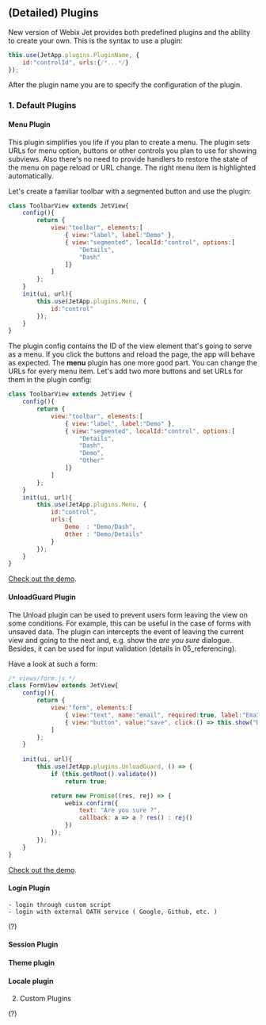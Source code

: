 ## (Detailed) Plugins

New version of Webix Jet provides both predefined plugins and the ability to create your own. This is the syntax to use a plugin:

~~~js
this.use(JetApp.plugins.PluginName, {
    id:"controlId", urls:{/*...*/}
});
~~~

After the plugin name you are to specify the configuration of the plugin.

### 1. Default Plugins

#### Menu Plugin

This plugin simplifies you life if you plan to create a menu. The plugin sets URLs for menu option, buttons or other controls you plan to use for showing subviews. Also there's no need to provide handlers to restore the state of the menu on page reload or URL change. The right menu item is highlighted automatically.

<!-- calls getValue(): didn't work with list as a menu, probably because of it -->

Let's create a familiar toolbar with a segmented button and use the plugin:

~~~js
class ToolbarView extends JetView{
	config(){
		return { 
			view:"toolbar", elements:[
				{ view:"label", label:"Demo" },
				{ view:"segmented", localId:"control", options:[
					"Details",
					"Dash"
				]}
			]
		};
	}
	init(ui, url){
		this.use(JetApp.plugins.Menu, {
			id:"control"
		});
	}
}
~~~

The plugin config contains the ID of the view element that's going to serve as a menu. If you click the buttons and reload the page, the app will behave as expected. The **menu** plugin has one more good part. You can change the URLs for every menu item. Let's add two more buttons and set URLs for them in the plugin config:

~~~js
class ToolbarView extends JetView {
	config(){
		return { 
			view:"toolbar", elements:[
				{ view:"label", label:"Demo" },
				{ view:"segmented", localId:"control", options:[
					"Details",
					"Dash", 
					"Demo",
					"Other"
				]}
			]
		};
	}
	init(ui, url){
		this.use(JetApp.plugins.Menu, {
			id:"control",
			urls:{
				Demo  : "Demo/Dash",
				Other : "Demo/Details"
			}
		});
	}
}
~~~

[Check out the demo](https://github.com/webix-hub/jet-core/blob/master/samples/05_guard.html).

#### UnloadGuard Plugin

The Unload plugin can be used to prevent users form leaving the view on some conditions. For example, this can be useful in the case of forms with unsaved data. The plugin can intercepts the event of leaving the current view and going to the next and, e.g. show the *are you sure* dialogue. Besides, it can be used for input validation (details in 05_referencing).

Have a look at such a form:

~~~js
/* views/form.js */
class FormView extends JetView{
	config(){
		return { 
			view:"form", elements:[
				{ view:"text", name:"email", required:true, label:"Email" },
				{ view:"button", value:"save", click:() => this.show("Details") }
			]
		};
	}
	
	init(ui, url){
		this.use(JetApp.plugins.UnloadGuard, () => {
			if (this.getRoot().validate())
				return true;

			return new Promise((res, rej) => {
				webix.confirm({
					text: "Are you sure ?",
					callback: a => a ? res() : rej()
				})
			});
		});
	}
}
~~~

[Check out the demo](https://git.webix.io/mkozhukh/wjet/src/master/samples/05_guard.html).

#### Login Plugin

    - login through custom script
    - login with external OATH service ( Google, Github, etc. )

(?)
#### Session Plugin
#### Theme plugin
#### Locale plugin

2. Custom Plugins

(?)